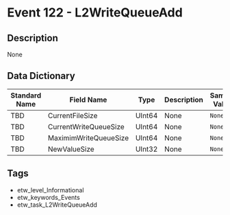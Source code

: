 # Event 122 - L2WriteQueueAdd

## Description
None

## Data Dictionary
|Standard Name|Field Name|Type|Description|Sample Value|
|---|---|---|---|---|
|TBD|CurrentFileSize|UInt64|None|`None`|
|TBD|CurrentWriteQueueSize|UInt64|None|`None`|
|TBD|MaximimWriteQueueSize|UInt64|None|`None`|
|TBD|NewValueSize|UInt32|None|`None`|

## Tags
* etw_level_Informational
* etw_keywords_Events
* etw_task_L2WriteQueueAdd